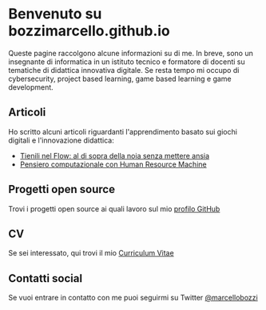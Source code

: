 # Benvenuto su bozzimarcello.github.io
Queste pagine raccolgono alcune informazioni su di me.
In breve, sono un insegnante di informatica in un istituto tecnico e formatore di docenti su tematiche di didattica innovativa digitale. Se resta tempo mi occupo di cybersecurity, project based learning, game based learning e game development.

## Articoli
Ho scritto alcuni articoli riguardanti l'apprendimento basato sui giochi digitali e l'innovazione didattica:
- [Tienili nel Flow: al di sopra della noia senza mettere ansia](/tienili-nel-flow)
- [Pensiero computazionale con Human Resource Machine](/pensiero-computazionale-con-human-resource-machine)

## Progetti open source
Trovi i progetti open source ai quali lavoro sul mio [profilo GitHub](https://github.com/bozzimarcello)

## CV
Se sei interessato, qui trovi il mio [Curriculum Vitae](/cv)

## Contatti social
Se vuoi entrare in contatto con me puoi seguirmi su Twitter [@marcellobozzi](https://twitter.com/marcellobozzi)
